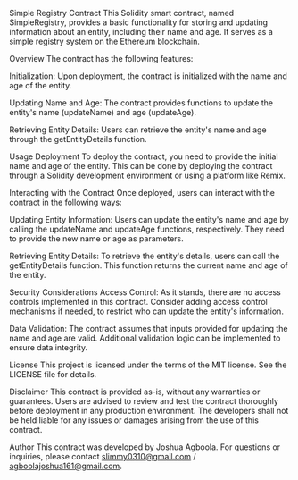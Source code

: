 
Simple Registry Contract
This Solidity smart contract, named SimpleRegistry, provides a basic functionality for storing and updating information about an entity, including their name and age. It serves as a simple registry system on the Ethereum blockchain.

Overview
The contract has the following features:

Initialization: Upon deployment, the contract is initialized with the name and age of the entity.

Updating Name and Age: The contract provides functions to update the entity's name (updateName) and age (updateAge).

Retrieving Entity Details: Users can retrieve the entity's name and age through the getEntityDetails function.

Usage
Deployment
To deploy the contract, you need to provide the initial name and age of the entity. This can be done by deploying the contract through a Solidity development environment or using a platform like Remix.

Interacting with the Contract
Once deployed, users can interact with the contract in the following ways:

Updating Entity Information: Users can update the entity's name and age by calling the updateName and updateAge functions, respectively. They need to provide the new name or age as parameters.

Retrieving Entity Details: To retrieve the entity's details, users can call the getEntityDetails function. This function returns the current name and age of the entity.

Security Considerations
Access Control: As it stands, there are no access controls implemented in this contract. Consider adding access control mechanisms if needed, to restrict who can update the entity's information.

Data Validation: The contract assumes that inputs provided for updating the name and age are valid. Additional validation logic can be implemented to ensure data integrity.

License
This project is licensed under the terms of the MIT license. See the LICENSE file for details.

Disclaimer
This contract is provided as-is, without any warranties or guarantees. Users are advised to review and test the contract thoroughly before deployment in any production environment. The developers shall not be held liable for any issues or damages arising from the use of this contract.

Author
This contract was developed by Joshua Agboola. For questions or inquiries, please contact slimmy0310@gmail.com / agboolajoshua161@gmail.com.

